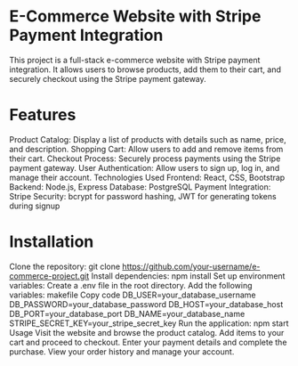 # E-Commerce Website with Stripe Payment Integration
This project is a full-stack e-commerce website with Stripe payment integration. It allows users to browse products, add them to their cart, and securely checkout using the Stripe payment gateway.

# Features
Product Catalog: Display a list of products with details such as name, price, and description.
Shopping Cart: Allow users to add and remove items from their cart.
Checkout Process: Securely process payments using the Stripe payment gateway.
User Authentication: Allow users to sign up, log in, and manage their account.
Technologies Used
Frontend: React, CSS, Bootstrap
Backend: Node.js, Express
Database: PostgreSQL
Payment Integration: Stripe
Security: bcrypt for password hashing, JWT for generating tokens during signup

# Installation
Clone the repository: git clone https://github.com/your-username/e-commerce-project.git
Install dependencies: npm install
Set up environment variables:
Create a .env file in the root directory.
Add the following variables:
makefile
Copy code
DB_USER=your_database_username
DB_PASSWORD=your_database_password
DB_HOST=your_database_host
DB_PORT=your_database_port
DB_NAME=your_database_name
STRIPE_SECRET_KEY=your_stripe_secret_key
Run the application: npm start
Usage
Visit the website and browse the product catalog.
Add items to your cart and proceed to checkout.
Enter your payment details and complete the purchase.
View your order history and manage your account.
